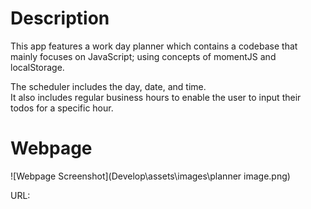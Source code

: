 # Description
This app features a work day planner which contains a codebase that mainly focuses on JavaScript; using concepts of momentJS and localStorage. 

The scheduler includes the day, date, and time. <br/>
It also includes regular business hours to enable the user to input their todos for a specific hour. <br/>

# Webpage
![Webpage Screenshot](Develop\assets\images\planner image.png)

URL: 